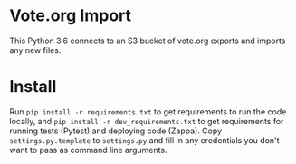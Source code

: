 # Vote.org Import

This Python 3.6 connects to an S3 bucket of vote.org exports and imports any new files.

# Install

Run `pip install -r requirements.txt` to get requirements to run the code locally, and `pip install -r dev_requirements.txt` to get requirements for running tests (Pytest) and deploying code (Zappa). Copy `settings.py.template` to `settings.py` and fill in any credentials you don't want to pass as command line arguments.
